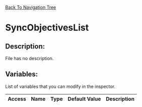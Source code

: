 [Back To Navigation Tree](https://wesleywh.github.io/GameDevRepo/docs/navigation.html)
# SyncObjectivesList

## Description:
File has no description.

## Variables:
List of variables that you can modify in the inspector.

|Access|Name|Type|Default Value|Description|
|---|---|---|---|---|
